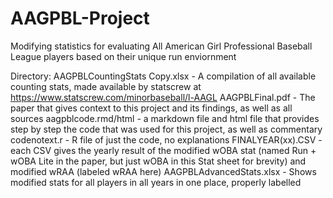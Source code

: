 # AAGPBL-Project
Modifying statistics for evaluating All American Girl Professional Baseball League players based on their unique run enviornment 

Directory: 
AAGPBLCountingStats Copy.xlsx - A compilation of all available counting stats, made available by statscrew at https://www.statscrew.com/minorbaseball/l-AAGL 
AAGPBLFinal.pdf - The paper that gives context to this project and its findings, as well as all sources
aagpblcode.rmd/html - a markdown file and html file that provides step by step the code that was used for this project, as well as commentary 
codenotext.r - R file of just the code, no explanations
FINALYEAR(xx).CSV - each CSV gives the yearly result of the modified wOBA stat (named Run + wOBA Lite in the paper, but just wOBA in this Stat sheet for brevity) and modified wRAA (labeled wRAA here) 
AAGPBLAdvancedStats.xlsx - Shows modified stats for all players in all years in one place, properly labelled 
